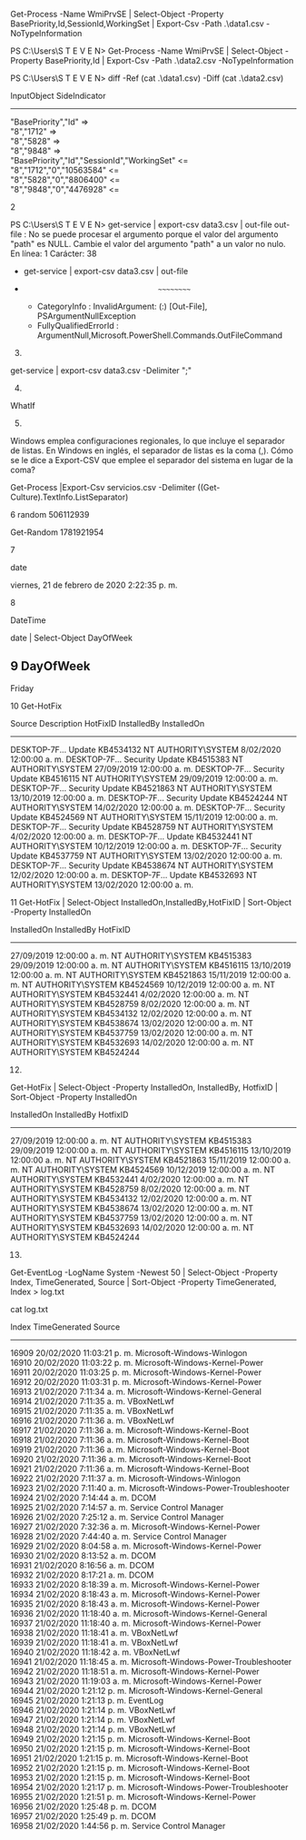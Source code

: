 Get-Process -Name WmiPrvSE | Select-Object -Property BasePriority,Id,SessionId,WorkingSet |
  Export-Csv -Path .\data1.csv -NoTypeInformation

PS C:\Users\S T E V E N> Get-Process -Name WmiPrvSE | Select-Object -Property BasePriority,Id |
  Export-Csv -Path .\data2.csv -NoTypeInformation

PS C:\Users\S T E V E N> diff -Ref (cat .\data1.csv) -Diff (cat .\data2.csv)



InputObject                                  SideIndicator
-----------                                  -------------
"BasePriority","Id"                          =>           
"8","1712"                                   =>           
"8","5828"                                   =>           
"8","9848"                                   =>           
"BasePriority","Id","SessionId","WorkingSet" <=           
"8","1712","0","10563584"                    <=           
"8","5828","0","8806400"                     <=           
"8","9848","0","4476928"                     <=           




2

PS C:\Users\S T E V E N> get-service | export-csv data3.csv | out-file
out-file : No se puede procesar el argumento porque el valor del argumento "path" es NULL. Cambie el valor del argumento "path" a un 
valor no nulo.
En línea: 1 Carácter: 38
+ get-service | export-csv data3.csv | out-file
+                                      ~~~~~~~~
    + CategoryInfo          : InvalidArgument: (:) [Out-File], PSArgumentNullException
    + FullyQualifiedErrorId : ArgumentNull,Microsoft.PowerShell.Commands.OutFileCommand


3.
 get-service | export-csv data3.csv -Delimiter ";"


4.
WhatIf


5.
Windows emplea configuraciones regionales, lo que incluye el separador de listas. En Windows en inglés, el separador de listas es la coma (,). Cómo se le dice a Export-CSV que emplee el separador del sistema en lugar de la coma?

Get-Process |Export-Csv servicios.csv -Delimiter ((Get-Culture).TextInfo.ListSeparator)


6
random
506112939

Get-Random
1781921954

7

date

viernes, 21 de febrero de 2020 2:22:35 p. m.


8

DateTime

date | Select-Object DayOfWeek


9
DayOfWeek
---------
   Friday



10
Get-HotFix

Source        Description      HotFixID      InstalledBy          InstalledOn              
------        -----------      --------      -----------          -----------              
DESKTOP-7F... Update           KB4534132     NT AUTHORITY\SYSTEM  8/02/2020 12:00:00 a. m. 
DESKTOP-7F... Security Update  KB4515383     NT AUTHORITY\SYSTEM  27/09/2019 12:00:00 a. m.
DESKTOP-7F... Security Update  KB4516115     NT AUTHORITY\SYSTEM  29/09/2019 12:00:00 a. m.
DESKTOP-7F... Security Update  KB4521863     NT AUTHORITY\SYSTEM  13/10/2019 12:00:00 a. m.
DESKTOP-7F... Security Update  KB4524244     NT AUTHORITY\SYSTEM  14/02/2020 12:00:00 a. m.
DESKTOP-7F... Security Update  KB4524569     NT AUTHORITY\SYSTEM  15/11/2019 12:00:00 a. m.
DESKTOP-7F... Security Update  KB4528759     NT AUTHORITY\SYSTEM  4/02/2020 12:00:00 a. m. 
DESKTOP-7F... Update           KB4532441     NT AUTHORITY\SYSTEM  10/12/2019 12:00:00 a. m.
DESKTOP-7F... Security Update  KB4537759     NT AUTHORITY\SYSTEM  13/02/2020 12:00:00 a. m.
DESKTOP-7F... Security Update  KB4538674     NT AUTHORITY\SYSTEM  12/02/2020 12:00:00 a. m.
DESKTOP-7F... Update           KB4532693     NT AUTHORITY\SYSTEM  13/02/2020 12:00:00 a. m.


11
Get-HotFix | Select-Object InstalledOn,InstalledBy,HotFixID | Sort-Object -Property InstalledOn


InstalledOn               InstalledBy         HotFixID 
-----------               -----------         -------- 
27/09/2019 12:00:00 a. m. NT AUTHORITY\SYSTEM KB4515383
29/09/2019 12:00:00 a. m. NT AUTHORITY\SYSTEM KB4516115
13/10/2019 12:00:00 a. m. NT AUTHORITY\SYSTEM KB4521863
15/11/2019 12:00:00 a. m. NT AUTHORITY\SYSTEM KB4524569
10/12/2019 12:00:00 a. m. NT AUTHORITY\SYSTEM KB4532441
4/02/2020 12:00:00 a. m.  NT AUTHORITY\SYSTEM KB4528759
8/02/2020 12:00:00 a. m.  NT AUTHORITY\SYSTEM KB4534132
12/02/2020 12:00:00 a. m. NT AUTHORITY\SYSTEM KB4538674
13/02/2020 12:00:00 a. m. NT AUTHORITY\SYSTEM KB4537759
13/02/2020 12:00:00 a. m. NT AUTHORITY\SYSTEM KB4532693
14/02/2020 12:00:00 a. m. NT AUTHORITY\SYSTEM KB4524244



12.
Get-HotFix | Select-Object -Property InstalledOn, InstalledBy, HotfixID | Sort-Object -Property InstalledOn


InstalledOn               InstalledBy         HotfixID 
-----------               -----------         -------- 
27/09/2019 12:00:00 a. m. NT AUTHORITY\SYSTEM KB4515383
29/09/2019 12:00:00 a. m. NT AUTHORITY\SYSTEM KB4516115
13/10/2019 12:00:00 a. m. NT AUTHORITY\SYSTEM KB4521863
15/11/2019 12:00:00 a. m. NT AUTHORITY\SYSTEM KB4524569
10/12/2019 12:00:00 a. m. NT AUTHORITY\SYSTEM KB4532441
4/02/2020 12:00:00 a. m.  NT AUTHORITY\SYSTEM KB4528759
8/02/2020 12:00:00 a. m.  NT AUTHORITY\SYSTEM KB4534132
12/02/2020 12:00:00 a. m. NT AUTHORITY\SYSTEM KB4538674
13/02/2020 12:00:00 a. m. NT AUTHORITY\SYSTEM KB4537759
13/02/2020 12:00:00 a. m. NT AUTHORITY\SYSTEM KB4532693
14/02/2020 12:00:00 a. m. NT AUTHORITY\SYSTEM KB4524244



13.

Get-EventLog -LogName System -Newest 50 | Select-Object -Property Index, TimeGenerated, Source | Sort-Object -Property TimeGenerated, Index > log.txt


cat log.txt

Index TimeGenerated             Source                                
----- -------------             ------                                
16909 20/02/2020 11:03:21 p. m. Microsoft-Windows-Winlogon            
16910 20/02/2020 11:03:22 p. m. Microsoft-Windows-Kernel-Power        
16911 20/02/2020 11:03:25 p. m. Microsoft-Windows-Kernel-Power        
16912 20/02/2020 11:03:31 p. m. Microsoft-Windows-Kernel-Power        
16913 21/02/2020 7:11:34 a. m.  Microsoft-Windows-Kernel-General      
16914 21/02/2020 7:11:35 a. m.  VBoxNetLwf                            
16915 21/02/2020 7:11:35 a. m.  VBoxNetLwf                            
16916 21/02/2020 7:11:36 a. m.  VBoxNetLwf                            
16917 21/02/2020 7:11:36 a. m.  Microsoft-Windows-Kernel-Boot         
16918 21/02/2020 7:11:36 a. m.  Microsoft-Windows-Kernel-Boot         
16919 21/02/2020 7:11:36 a. m.  Microsoft-Windows-Kernel-Boot         
16920 21/02/2020 7:11:36 a. m.  Microsoft-Windows-Kernel-Boot         
16921 21/02/2020 7:11:36 a. m.  Microsoft-Windows-Kernel-Boot         
16922 21/02/2020 7:11:37 a. m.  Microsoft-Windows-Winlogon            
16923 21/02/2020 7:11:40 a. m.  Microsoft-Windows-Power-Troubleshooter
16924 21/02/2020 7:14:44 a. m.  DCOM                                  
16925 21/02/2020 7:14:57 a. m.  Service Control Manager               
16926 21/02/2020 7:25:12 a. m.  Service Control Manager               
16927 21/02/2020 7:32:36 a. m.  Microsoft-Windows-Kernel-Power        
16928 21/02/2020 7:44:40 a. m.  Service Control Manager               
16929 21/02/2020 8:04:58 a. m.  Microsoft-Windows-Kernel-Power        
16930 21/02/2020 8:13:52 a. m.  DCOM                                  
16931 21/02/2020 8:16:56 a. m.  DCOM                                  
16932 21/02/2020 8:17:21 a. m.  DCOM                                  
16933 21/02/2020 8:18:39 a. m.  Microsoft-Windows-Kernel-Power        
16934 21/02/2020 8:18:43 a. m.  Microsoft-Windows-Kernel-Power        
16935 21/02/2020 8:18:43 a. m.  Microsoft-Windows-Kernel-Power        
16936 21/02/2020 11:18:40 a. m. Microsoft-Windows-Kernel-General      
16937 21/02/2020 11:18:40 a. m. Microsoft-Windows-Kernel-Power        
16938 21/02/2020 11:18:41 a. m. VBoxNetLwf                            
16939 21/02/2020 11:18:41 a. m. VBoxNetLwf                            
16940 21/02/2020 11:18:42 a. m. VBoxNetLwf                            
16941 21/02/2020 11:18:45 a. m. Microsoft-Windows-Power-Troubleshooter
16942 21/02/2020 11:18:51 a. m. Microsoft-Windows-Kernel-Power        
16943 21/02/2020 11:19:03 a. m. Microsoft-Windows-Kernel-Power        
16944 21/02/2020 1:21:12 p. m.  Microsoft-Windows-Kernel-General      
16945 21/02/2020 1:21:13 p. m.  EventLog                              
16946 21/02/2020 1:21:14 p. m.  VBoxNetLwf                            
16947 21/02/2020 1:21:14 p. m.  VBoxNetLwf                            
16948 21/02/2020 1:21:14 p. m.  VBoxNetLwf                            
16949 21/02/2020 1:21:15 p. m.  Microsoft-Windows-Kernel-Boot         
16950 21/02/2020 1:21:15 p. m.  Microsoft-Windows-Kernel-Boot         
16951 21/02/2020 1:21:15 p. m.  Microsoft-Windows-Kernel-Boot         
16952 21/02/2020 1:21:15 p. m.  Microsoft-Windows-Kernel-Boot         
16953 21/02/2020 1:21:15 p. m.  Microsoft-Windows-Kernel-Boot         
16954 21/02/2020 1:21:17 p. m.  Microsoft-Windows-Power-Troubleshooter
16955 21/02/2020 1:21:51 p. m.  Microsoft-Windows-Kernel-Power        
16956 21/02/2020 1:25:48 p. m.  DCOM                                  
16957 21/02/2020 1:25:49 p. m.  DCOM                                  
16958 21/02/2020 1:44:56 p. m.  Service Control Manager               



 